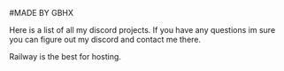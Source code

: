 #MADE BY GBHX

Here is a list of all my discord projects. If you have any questions im sure you can figure out my discord and contact me there. 

Railway is the best for hosting.
